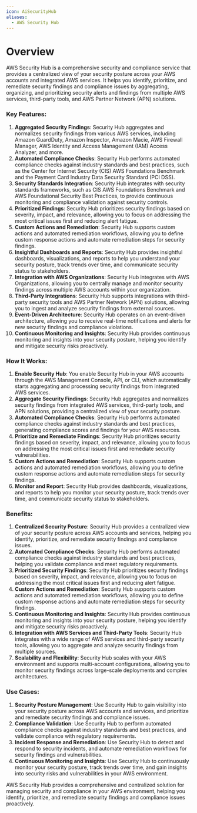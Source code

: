 ```yaml
---
icon: AiSecurityHub
aliases:
  - AWS Security Hub
---
```

# Overview

AWS Security Hub is a comprehensive security and compliance service that provides a centralized view of your security posture across your AWS accounts and integrated AWS services. It helps you identify, prioritize, and remediate security findings and compliance issues by aggregating, organizing, and prioritizing security alerts and findings from multiple AWS services, third-party tools, and AWS Partner Network (APN) solutions.

### Key Features:

1. **Aggregated Security Findings**: Security Hub aggregates and normalizes security findings from various AWS services, including Amazon GuardDuty, Amazon Inspector, Amazon Macie, AWS Firewall Manager, AWS Identity and Access Management (IAM) Access Analyzer, and more.
2. **Automated Compliance Checks**: Security Hub performs automated compliance checks against industry standards and best practices, such as the Center for Internet Security (CIS) AWS Foundations Benchmark and the Payment Card Industry Data Security Standard (PCI DSS).
3. **Security Standards Integration**: Security Hub integrates with security standards frameworks, such as CIS AWS Foundations Benchmark and AWS Foundational Security Best Practices, to provide continuous monitoring and compliance validation against security controls.
4. **Prioritized Findings**: Security Hub prioritizes security findings based on severity, impact, and relevance, allowing you to focus on addressing the most critical issues first and reducing alert fatigue.
5. **Custom Actions and Remediation**: Security Hub supports custom actions and automated remediation workflows, allowing you to define custom response actions and automate remediation steps for security findings.
6. **Insightful Dashboards and Reports**: Security Hub provides insightful dashboards, visualizations, and reports to help you understand your security posture, track trends over time, and communicate security status to stakeholders.
7. **Integration with AWS Organizations**: Security Hub integrates with AWS Organizations, allowing you to centrally manage and monitor security findings across multiple AWS accounts within your organization.
8. **Third-Party Integrations**: Security Hub supports integrations with third-party security tools and AWS Partner Network (APN) solutions, allowing you to ingest and analyze security findings from external sources.
9. **Event-Driven Architecture**: Security Hub operates on an event-driven architecture, allowing you to receive real-time notifications and alerts for new security findings and compliance violations.
10. **Continuous Monitoring and Insights**: Security Hub provides continuous monitoring and insights into your security posture, helping you identify and mitigate security risks proactively.

### How It Works:

1. **Enable Security Hub**: You enable Security Hub in your AWS accounts through the AWS Management Console, API, or CLI, which automatically starts aggregating and processing security findings from integrated AWS services.
2. **Aggregate Security Findings**: Security Hub aggregates and normalizes security findings from integrated AWS services, third-party tools, and APN solutions, providing a centralized view of your security posture.
3. **Automated Compliance Checks**: Security Hub performs automated compliance checks against industry standards and best practices, generating compliance scores and findings for your AWS resources.
4. **Prioritize and Remediate Findings**: Security Hub prioritizes security findings based on severity, impact, and relevance, allowing you to focus on addressing the most critical issues first and remediate security vulnerabilities.
5. **Custom Actions and Remediation**: Security Hub supports custom actions and automated remediation workflows, allowing you to define custom response actions and automate remediation steps for security findings.
6. **Monitor and Report**: Security Hub provides dashboards, visualizations, and reports to help you monitor your security posture, track trends over time, and communicate security status to stakeholders.

### Benefits:

1. **Centralized Security Posture**: Security Hub provides a centralized view of your security posture across AWS accounts and services, helping you identify, prioritize, and remediate security findings and compliance issues.
2. **Automated Compliance Checks**: Security Hub performs automated compliance checks against industry standards and best practices, helping you validate compliance and meet regulatory requirements.
3. **Prioritized Security Findings**: Security Hub prioritizes security findings based on severity, impact, and relevance, allowing you to focus on addressing the most critical issues first and reducing alert fatigue.
4. **Custom Actions and Remediation**: Security Hub supports custom actions and automated remediation workflows, allowing you to define custom response actions and automate remediation steps for security findings.
5. **Continuous Monitoring and Insights**: Security Hub provides continuous monitoring and insights into your security posture, helping you identify and mitigate security risks proactively.
6. **Integration with AWS Services and Third-Party Tools**: Security Hub integrates with a wide range of AWS services and third-party security tools, allowing you to aggregate and analyze security findings from multiple sources.
7. **Scalability and Flexibility**: Security Hub scales with your AWS environment and supports multi-account configurations, allowing you to monitor security findings across large-scale deployments and complex architectures.

### Use Cases:

1. **Security Posture Management**: Use Security Hub to gain visibility into your security posture across AWS accounts and services, and prioritize and remediate security findings and compliance issues.
2. **Compliance Validation**: Use Security Hub to perform automated compliance checks against industry standards and best practices, and validate compliance with regulatory requirements.
3. **Incident Response and Remediation**: Use Security Hub to detect and respond to security incidents, and automate remediation workflows for security findings and vulnerabilities.
4. **Continuous Monitoring and Insights**: Use Security Hub to continuously monitor your security posture, track trends over time, and gain insights into security risks and vulnerabilities in your AWS environment.

AWS Security Hub provides a comprehensive and centralized solution for managing security and compliance in your AWS environment, helping you identify, prioritize, and remediate security findings and compliance issues proactively.